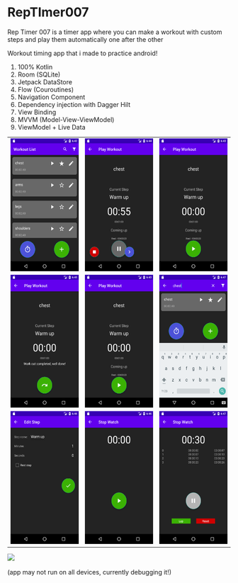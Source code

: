 # RepTImer007
Rep Timer 007 is a timer app where you can make a workout with custom steps and play them automatically one after the other

Workout timing app that i made to practice android!


1. 100% Kotlin
2. Room (SQLite)
3. Jetpack DataStore
4. Flow (Couroutines)
5. Navigation Component
6. Dependency injection with Dagger Hilt
7. View Binding
8. MVVM (Model-View-ViewModel)
9. ViewModel + Live Data



| | | |
|:-------------------------:|:-------------------------:|:-------------------------:|
|<img src="https://raw.githubusercontent.com/salah1337/RepTImer007/master/home.png" height="300px">|  <img src="https://raw.githubusercontent.com/salah1337/RepTImer007/master/workout_play_on.png" height="300px">|<img src="https://raw.githubusercontent.com/salah1337/RepTImer007/master/workout_play_off.png" height="300px"> |
| <img src="https://raw.githubusercontent.com/salah1337/RepTImer007/master/workout_play_finished.png" height="300px">|  <img src="https://raw.githubusercontent.com/salah1337/RepTImer007/master/workout_play_off.png" height="300px">|<img src="https://raw.githubusercontent.com/salah1337/RepTImer007/master/workout_search.png" height="300px"/>|
|<img src="https://raw.githubusercontent.com/salah1337/RepTImer007/master/step_edit.png" height="300px"/>  | <img src="https://raw.githubusercontent.com/salah1337/RepTImer007/master/timer_off.png" height="300px"/>|<img src="https://raw.githubusercontent.com/salah1337/RepTImer007/master/timer_on.png" height="300px"/>|


<a href="https://play.google.com/store/apps/details?id=com.codinginflow.reptimer007" target="_blank" rel="noopener noreferrer" style="border:none;text-decoration:none"><img src="https://www.niftybuttons.com/googleplay/googleplay-button2.png"></a>

(app may not run on all devices, currently debugging it!)
